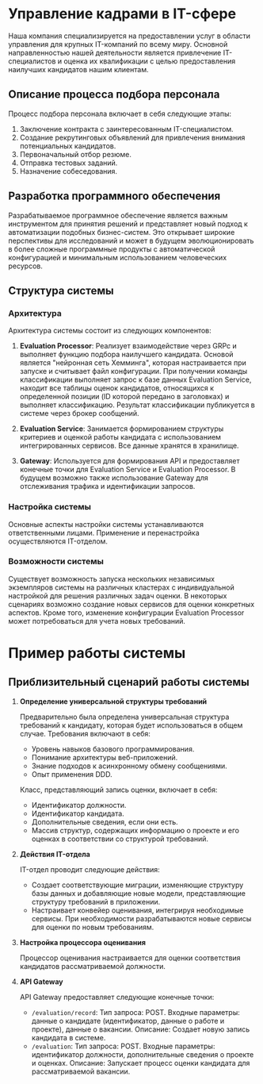 # Управление кадрами в IT-сфере

Наша компания специализируется на предоставлении услуг в области управления для крупных IT-компаний по всему миру. Основной направленностью нашей деятельности является привлечение IT-специалистов и оценка их квалификации с целью предоставления наилучших кандидатов нашим клиентам.

## Описание процесса подбора персонала

Процесс подбора персонала включает в себя следующие этапы:

1. Заключение контракта с заинтересованным IT-специалистом.
2. Создание рекрутинговых объявлений для привлечения внимания потенциальных кандидатов.
3. Первоначальный отбор резюме.
4. Отправка тестовых заданий.
5. Назначение собеседования.

## Разработка программного обеспечения

Разрабатываемое программное обеспечение является важным инструментом для принятия решений и представляет новый подход к автоматизации подобных бизнес-систем. Это открывает широкие перспективы для исследований и может в будущем эволюционировать в более сложные программные продукты с автоматической конфигурацией и минимальным использованием человеческих ресурсов.

## Структура системы

### Архитектура

Архитектура системы состоит из следующих компонентов:

1. **Evaluation Processor**: Реализует взаимодействие через GRPc и выполняет функцию подбора наилучшего кандидата. Основой является "нейронная сеть Хемминга", которая настраивается при запуске и считывает файл конфигурации. При получении команды классификации выполняет запрос к базе данных Evaluation Service, находит все таблицы оценок кандидатов, относящихся к определенной позиции (ID которой передано в заголовках) и выполняет классификацию. Результат классификации публикуется в системе через брокер сообщений.

2. **Evaluation Service**: Занимается формированием структуры критериев и оценкой работы кандидата с использованием интегрированных сервисов. Все данные хранятся в хранилище.

3. **Gateway**: Используется для формирования API и предоставляет конечные точки для Evaluation Service и Evaluation Processor. В будущем возможно также использование Gateway для отслеживания трафика и идентификации запросов.

### Настройка системы

Основные аспекты настройки системы устанавливаются ответственными лицами. Применение и перенастройка осуществляются IT-отделом.

### Возможности системы

Существует возможность запуска нескольких независимых экземпляров системы на различных кластерах с индивидуальной настройкой для решения различных задач оценки. В некоторых сценариях возможно создание новых сервисов для оценки конкретных аспектов. Кроме того, изменение конфигурации Evaluation Processor может потребоваться для учета новых требований.

# Пример работы системы

## Приблизительный сценарий работы системы

1. **Определение универсальной структуры требований**

   Предварительно была определена универсальная структура требований к кандидату, которая будет использоваться в общем случае. Требования включают в себя:
   
   - Уровень навыков базового программирования.
   - Понимание архитектуры веб-приложений.
   - Знание подходов к асинхронному обмену сообщениями.
   - Опыт применения DDD.

   Класс, представляющий запись оценки, включает в себя:
   
   - Идентификатор должности.
   - Идентификатор кандидата.
   - Дополнительные сведения, если они есть.
   - Массив структур, содержащих информацию о проекте и его оценках в соответствии со структурой требований.

2. **Действия IT-отдела**

   IT-отдел проводит следующие действия:
   
   - Создает соответствующие миграции, изменяющие структуру базы данных и добавляющие новые модели, представляющие структуру требований в приложении.
   - Настраивает конвейер оценивания, интегрируя необходимые сервисы. При необходимости разрабатываются новые сервисы для оценки по новым требованиям.

3. **Настройка процессора оценивания**

   Процессор оценивания настраивается для оценки соответствия кандидатов рассматриваемой должности.

4. **API Gateway**

   API Gateway предоставляет следующие конечные точки:

   - `/evaluation/record`: Тип запроса: POST. Входные параметры: данные о кандидате (идентификатор, данные о работе и проекте), данные о вакансии. Описание: Создает новую запись кандидата в системе.
   - `/evaluation`: Тип запроса: POST. Входные параметры: идентификатор должности, дополнительные сведения о проекте и оценках. Описание: Запускает процесс оценки кандидата для рассматриваемой вакансии.